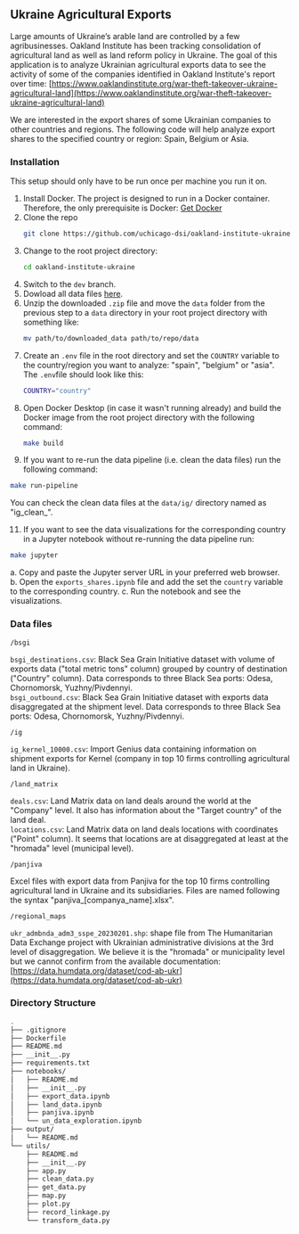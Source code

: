 ## Ukraine Agricultural Exports

Large amounts of Ukraine’s arable land are controlled by a few agribusinesses. Oakland Institute has been tracking consolidation of agricultural land as well as land reform policy in Ukraine. The goal of this application is to analyze Ukrainian agricultural exports data to see the activity of some of the companies identified in Oakland Institute's report over time: [https://www.oaklandinstitute.org/war-theft-takeover-ukraine-agricultural-land](https://www.oaklandinstitute.org/war-theft-takeover-ukraine-agricultural-land)

We are interested in the export shares of some Ukrainian companies to other countries and regions. The following code will help analyze export shares to the specified country or region: Spain, Belgium or Asia.

### Installation

This setup should only have to be run once per machine you run it on.

1. Install Docker. The project is designed to run in a Docker container. Therefore, the only prerequisite is Docker: [Get Docker](https://docs.docker.com/get-docker/)
2. Clone the repo
   ```sh
   git clone https://github.com/uchicago-dsi/oakland-institute-ukraine.git
   ```
3. Change to the root project directory:
   ```sh
   cd oakland-institute-ukraine
   ```
4. Switch to the `dev` branch.
5. Dowload all data files [here](https://drive.google.com/drive/folders/1juoPDrmR-2--zAKIpj8LP2NAnkgqVsTL).
7. Unzip the downloaded `.zip` file and move the `data` folder from the previous step to a `data` directory in your root project directory with something like:
   ```sh
   mv path/to/downloaded_data path/to/repo/data
   ```
8. Create an `.env` file in the root directory and set the `COUNTRY` variable to the country/region you want to analyze: "spain", "belgium" or "asia". The `.env`file should look like this:
   ```sh
   COUNTRY="country"
   ```
9. Open Docker Desktop (in case it wasn't running already) and build the Docker image from the root project directory with the following command:
   ```sh
   make build
   ```
10. If you want to re-run the data pipeline (i.e. clean the data files) run the following command:
   ```sh
   make run-pipeline
   ```
   
   You can check the clean data files at the `data/ig/` directory named as "ig_clean_<country>".

11. If you want to see the data visualizations for the corresponding country in a Jupyter notebook without re-running the data pipeline run:
   ```sh
   make jupyter
   ```
   a. Copy and paste the Jupyter server URL in your preferred web browser.\
   b. Open the `exports_shares.ipynb` file and add the set the `country` variable to the corresponding country.
   c. Run the notebook and see the visualizations.
 

### Data files

`/bsgi`

`bsgi_destinations.csv`: Black Sea Grain Initiative dataset with volume of exports
data ("total metric tons" column) grouped by country of destination ("Country" column).
Data corresponds to three Black Sea ports: Odesa, Chornomorsk, Yuzhny/Pivdennyi.<br>
`bsgi_outbound.csv`: Black Sea Grain Initiative dataset with exports
data disaggregated at the shipment level. Data corresponds to three Black Sea
ports: Odesa, Chornomorsk, Yuzhny/Pivdennyi.

`/ig`

`ig_kernel_10000.csv`: Import Genius data containing information on shipment exports for Kernel
(company in top 10 firms controlling agricultural land in Ukraine).

`/land_matrix`

`deals.csv`: Land Matrix data on land deals around the world at the "Company" level.
It also has information about the "Target country" of the land deal.<br>
`locations.csv`: Land Matrix data on land deals locations with coordinates ("Point" column).
It seems that locations are at disaggregated at least at the "hromada" level (municipal level).

`/panjiva`

Excel files with export data from Panjiva for the top 10 firms controlling
agricultural land in Ukraine and its subsidiaries. Files are named following the
syntax "panjiva\_[companya_name].xlsx".

`/regional_maps`

`ukr_admbnda_adm3_sspe_20230201.shp`: shape file from The Humanitarian Data Exchange
project with Ukrainian administrative divisions at the 3rd level of disaggregation.
We believe it is the "hromada" or municipality level but we cannot confirm from
the available documentation: [https://data.humdata.org/dataset/cod-ab-ukr](https://data.humdata.org/dataset/cod-ab-ukr)

### Directory Structure

```sh
.
├── .gitignore
├── Dockerfile
├── README.md
├── __init__.py
├── requirements.txt
├── notebooks/
│   ├── README.md
│   ├── __init__.py
│   ├── export_data.ipynb
│   ├── land_data.ipynb
│   ├── panjiva.ipynb
│   └── un_data_exploration.ipynb
├── output/
│   └── README.md
└── utils/
    ├── README.md
    ├── __init__.py
    ├── app.py
    ├── clean_data.py
    ├── get_data.py
    ├── map.py
    ├── plot.py
    ├── record_linkage.py
    └── transform_data.py
```
